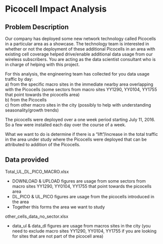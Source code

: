 # Picocell Impact Analysis
## Problem Description
Our company has deployed some new network technology called Picocells in a particular area as a showcase.
The technology team is interested in whether or not the deployment of these additional Picocells in an area with existing cell coverage helped drive/enable additional data usage from our wireless subscribers. 
You are acting as the data scientist consultant who is in charge of helping with this project.

For this analysis, the engineering team has collected for you data usage traffic by day:  
a)	from the specific macro sites in the immediate nearby area overlapping with the Picocells  (some sectors from macro sites YY1290, YY0104, YY1755 that point towards the picocells area)  
b)	from the Picocells  
c)	from other macro sites in the city (possibly to help with understanding seasonality/growth trends)

The picocells were deployed over a one week period starting July 11, 2016. So a few were installed each day over the course of a week.

What we want to do is determine if there is a “lift”/increase in the total traffic in the area under study where the Picocells were deployed that can be attributed to addition of the Picocells.

## Data provided  
Total_UL_DL_PICO_MACRO.xlsx
-	DOWNLOAD & UPLOAD figures are usage from some sectors from macro sites YY1290, YY0104, YY1755 that point towards the picocells area
-	DL_PICO & UL_PICO figures are usage from the picocells introduced in the area
-	Together this forms the area we want to study

other_cells_data_no_sector.xlsx
-	data_ul & data_dl figures are usage from macros sites in the city (you need to exclude macro sites YY1290, YY0104, YY1755 if you are looking for sites that are not part of the picocell area)
